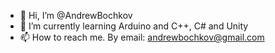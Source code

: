 - 👋 Hi, I’m @AndrewBochkov
- 🌱 I’m currently learning Arduino and C++, C# and Unity
- 📫 How to reach me. By email: andrewbochkov@gmail.com

<!---
AndrewBochkov/AndrewBochkov is a ✨ special ✨ repository because its `README.md` (this file) appears on your GitHub profile.
You can click the Preview link to take a look at your changes.
--->

